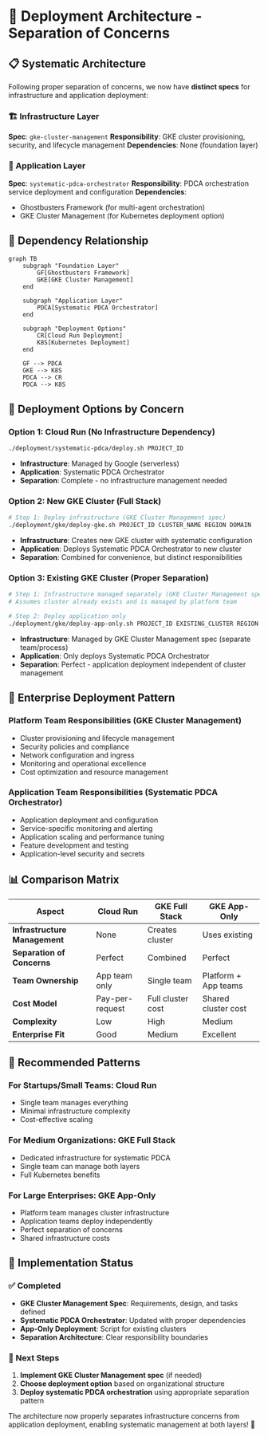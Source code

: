 # 🎯 Deployment Architecture - Separation of Concerns

## 📋 **Systematic Architecture**

Following proper separation of concerns, we now have **distinct specs** for infrastructure and application deployment:

### **🏗️ Infrastructure Layer**
**Spec**: `gke-cluster-management`
**Responsibility**: GKE cluster provisioning, security, and lifecycle management
**Dependencies**: None (foundation layer)

### **🚀 Application Layer** 
**Spec**: `systematic-pdca-orchestrator`
**Responsibility**: PDCA orchestration service deployment and configuration
**Dependencies**: 
- Ghostbusters Framework (for multi-agent orchestration)
- GKE Cluster Management (for Kubernetes deployment option)

## 🔄 **Dependency Relationship**

```mermaid
graph TB
    subgraph "Foundation Layer"
        GF[Ghostbusters Framework]
        GKE[GKE Cluster Management]
    end
    
    subgraph "Application Layer"
        PDCA[Systematic PDCA Orchestrator]
    end
    
    subgraph "Deployment Options"
        CR[Cloud Run Deployment]
        K8S[Kubernetes Deployment]
    end
    
    GF --> PDCA
    GKE --> K8S
    PDCA --> CR
    PDCA --> K8S
```

## 🎯 **Deployment Options by Concern**

### **Option 1: Cloud Run (No Infrastructure Dependency)**
```bash
./deployment/systematic-pdca/deploy.sh PROJECT_ID
```
- **Infrastructure**: Managed by Google (serverless)
- **Application**: Systematic PDCA Orchestrator
- **Separation**: Complete - no infrastructure management needed

### **Option 2: New GKE Cluster (Full Stack)**
```bash
# Step 1: Deploy infrastructure (GKE Cluster Management spec)
./deployment/gke/deploy-gke.sh PROJECT_ID CLUSTER_NAME REGION DOMAIN
```
- **Infrastructure**: Creates new GKE cluster with systematic configuration
- **Application**: Deploys Systematic PDCA Orchestrator to new cluster
- **Separation**: Combined for convenience, but distinct responsibilities

### **Option 3: Existing GKE Cluster (Proper Separation)**
```bash
# Step 1: Infrastructure managed separately (GKE Cluster Management spec)
# Assumes cluster already exists and is managed by platform team

# Step 2: Deploy application only
./deployment/gke/deploy-app-only.sh PROJECT_ID EXISTING_CLUSTER REGION
```
- **Infrastructure**: Managed by GKE Cluster Management spec (separate team/process)
- **Application**: Only deploys Systematic PDCA Orchestrator
- **Separation**: Perfect - application deployment independent of cluster management

## 🏢 **Enterprise Deployment Pattern**

### **Platform Team Responsibilities** (GKE Cluster Management)
- Cluster provisioning and lifecycle management
- Security policies and compliance
- Network configuration and ingress
- Monitoring and operational excellence
- Cost optimization and resource management

### **Application Team Responsibilities** (Systematic PDCA Orchestrator)
- Application deployment and configuration
- Service-specific monitoring and alerting
- Application scaling and performance tuning
- Feature development and testing
- Application-level security and secrets

## 📊 **Comparison Matrix**

| Aspect | Cloud Run | GKE Full Stack | GKE App-Only |
|--------|-----------|----------------|--------------|
| **Infrastructure Management** | None | Creates cluster | Uses existing |
| **Separation of Concerns** | Perfect | Combined | Perfect |
| **Team Ownership** | App team only | Single team | Platform + App teams |
| **Cost Model** | Pay-per-request | Full cluster cost | Shared cluster cost |
| **Complexity** | Low | High | Medium |
| **Enterprise Fit** | Good | Medium | Excellent |

## 🎯 **Recommended Patterns**

### **For Startups/Small Teams**: Cloud Run
- Single team manages everything
- Minimal infrastructure complexity
- Cost-effective scaling

### **For Medium Organizations**: GKE Full Stack
- Dedicated infrastructure for systematic PDCA
- Single team can manage both layers
- Full Kubernetes benefits

### **For Large Enterprises**: GKE App-Only
- Platform team manages cluster infrastructure
- Application teams deploy independently
- Perfect separation of concerns
- Shared infrastructure costs

## 🔧 **Implementation Status**

### **✅ Completed**
- **GKE Cluster Management Spec**: Requirements, design, and tasks defined
- **Systematic PDCA Orchestrator**: Updated with proper dependencies
- **App-Only Deployment**: Script for existing clusters
- **Separation Architecture**: Clear responsibility boundaries

### **🎯 Next Steps**
1. **Implement GKE Cluster Management spec** (if needed)
2. **Choose deployment option** based on organizational structure
3. **Deploy systematic PDCA orchestration** using appropriate separation pattern

The architecture now properly separates infrastructure concerns from application deployment, enabling systematic management at both layers! 🚀